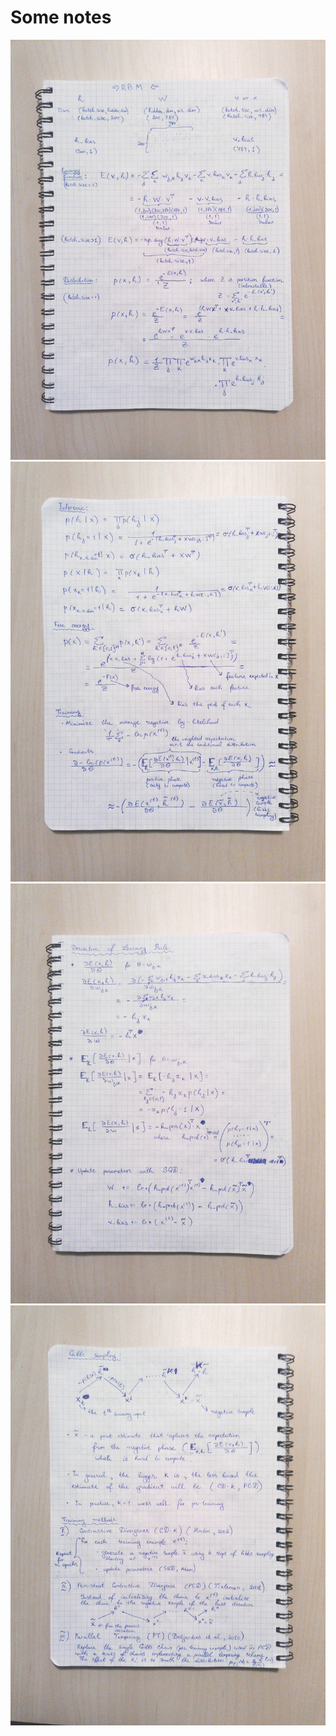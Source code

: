 # Some notes
![rbm_1](./rbm_1.jpg)
![rbm_2](./rbm_2.jpg)
![rbm_3](./rbm_3.jpg)
![rbm_4](./rbm_4.jpg)

